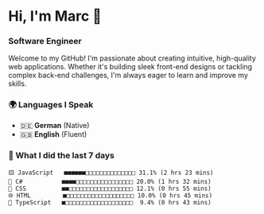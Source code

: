 # Hi, I'm Marc 👋 
### Software Engineer

Welcome to my GitHub! I'm passionate about creating intuitive, high-quality web applications. Whether it's building sleek front-end designs or tackling complex back-end challenges, I'm always eager to learn and improve my skills.  

### 🌍 Languages I Speak  
- 🇩🇪 **German** (Native)  
- 🇬🇧 **English** (Fluent)

### 🤯 What I did the last 7 days

```
🟨 JavaScript   ■■■■■■□□□□□□□□□□□□□□ 31.1% (2 hrs 23 mins)
🔷 C#           ■■■■□□□□□□□□□□□□□□□□ 20.0% (1 hrs 32 mins)
🎨 CSS          ■■□□□□□□□□□□□□□□□□□□ 12.1% (0 hrs 55 mins)
🌐 HTML         ■□□□□□□□□□□□□□□□□□□□ 10.0% (0 hrs 45 mins)
🔷 TypeScript   ■□□□□□□□□□□□□□□□□□□□  9.4% (0 hrs 43 mins)
```